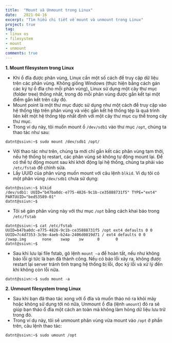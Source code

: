 ```yaml
---
title:  "Mount và Unmount trong Linux"
date:   2021-04-16
excerpt: "Tìm hiểu chi tiết về mount và unmount trong Linux"
project: true
tag:
- linux os 
- filesystem
- mount
- unmount
comments: true
---
```


**1. Mount filesystem trong Linux**

-	Khi ổ đĩa được phân vùng, Linux cần một số cách để truy cập dữ liệu trên các phân vùng. Không giống Windows (thực hiện bằng cách gán các ký tự ổ đĩa cho mỗi phân vùng), Linux sử dụng một cây thư mục (folder tree) thống nhất, trong đó mỗi phân vùng được gắn kết tại một điểm gắn kết trên cây đó.
-	Mount point là một thư mục được sử dụng như một cách để truy cập vào hệ thống tệp trên phân vùng và việc gắn kết hệ thống tệp là quá trình liên kết một hệ thống tệp nhất định với một cây thư mục cụ thể trong cây thư mục.
-	Trong ví dụ này, tôi muốn mount ổ ```/dev/sdb1``` vào thư mục ```/opt```, chúng ta thao tác như sau:

```
datnt@ssivn:~$ sudo mount /dev/sdb1 /opt/
```

-	Với thao tác như trên, chúng ta mới chỉ gắn kết các phân vùng tạm thời, nếu hệ thống bị restart, các phân vùng sẽ không tự động mount lại. Để có thể tự động mount sau khi khởi động lại hệ thống, chúng ta phải vào ```/etc/fstab``` để chỉnh sửa. 
-	Lấy UUID của phân vùng muốn mount với câu lệnh ```blkid```. Ví dụ tôi có một phân vùng ```/dev/sdb1``` chưa sử dụng:

```
datnt@ssivn:~$ blkid
/dev/sdb1: UUID="b47ba0dc-e775-4826-9c1b-ce35888731f5" TYPE="ext4" PARTUUID="bed53589-01"
datnt@ssivn:~$
```

- Tôi sẽ gán phân vùng này với thư mục ```/opt``` bằng cách khai báo trong ```/etc/fstab```

```
datnt@ssivn:~$ cat /etc/fstab
UUID=b47ba0dc-e775-4826-9c1b-ce35888731f5 /opt ext4 defaults 0 0
UUID=7c4d7353-3c9e-4aeb-b24a-2406d0819d71 / ext4 defaults 0 0
/swap.img       none    swap    sw      0       0
datnt@ssivn:~$
```

-	Sau khi lưu lại file fstab, gõ lệnh ```mount –a``` để hoàn tất, nếu như không báo lỗi gì tức là bạn đã thành công. Nếu có báo lỗi xảy ra, không được restart lại server tránh tình trạng hệ thống bị lỗi, đọc kỹ lỗi và xử lý đến khi không còn lỗi nữa.

```
datnt@ssivn:~$ sudo mount -a
```

**2. Unmount filesystem trong Linux**

-	Sau khi bạn đã thao tác xong với ổ đĩa và muốn tháo nó ra khỏi máy hoặc không sử dụng tới nó nữa, Unmount ổ đĩa (lệnh ```umount```) đó ra sẽ giúp bạn tháo ổ đĩa một cách an toàn mà không làm hỏng dữ liệu lưu trữ trong đó.
-	Trong ví dụ này, tôi sẽ unmount phân vùng vừa mount vào ```/opt``` ở phần trên, câu lệnh thao tác:

```
datnt@ssivn:~$ sudo umount /opt
```
